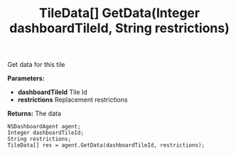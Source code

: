 ﻿---
uid: crmscript_ref_NSDashboardAgent_GetData
title: TileData[] GetData(Integer dashboardTileId, String restrictions)
intellisense: NSDashboardAgent.GetData
keywords: NSDashboardAgent, GetData
so.topic: reference
---

Get data for this tile

**Parameters:**
 - **dashboardTileId** Tile Id
 - **restrictions** Replacement restrictions

**Returns:** The data

```crmscript
NSDashboardAgent agent;
Integer dashboardTileId;
String restrictions;
TileData[] res = agent.GetData(dashboardTileId, restrictions);
```

